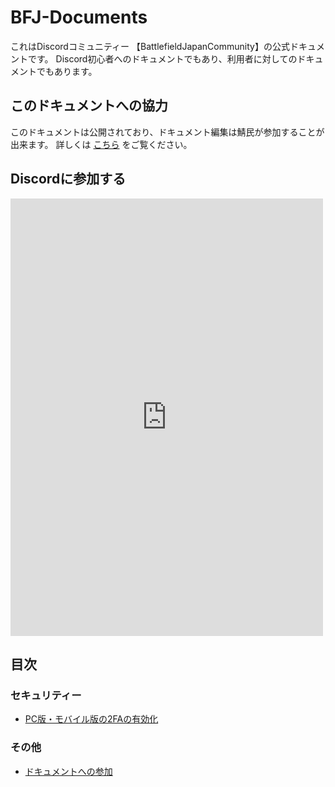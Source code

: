 # BFJ-Documents

これはDiscordコミュニティー 【BattlefieldJapanCommunity】の公式ドキュメントです。
Discord初心者へのドキュメントでもあり、利用者に対してのドキュメントでもあります。

## このドキュメントへの協力
このドキュメントは公開されており、ドキュメント編集は鯖民が参加することが出来ます。
詳しくは [こちら](/DocumentsAuthor/how-to.md) をご覧ください。

## Discordに参加する
<iframe src="https://discord.com/widget?id=842819762560172103&theme=dark" width="500" height="700" allowtransparency="true" frameborder="0" sandbox="allow-popups allow-popups-to-escape-sandbox allow-same-origin allow-scripts"></iframe>

## 目次
### セキュリティー
- [PC版・モバイル版の2FAの有効化](/Security/2FA.md)
### その他
- [ドキュメントへの参加](DocumentsAuthor/how-to.md)